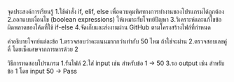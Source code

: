 จุดประสงค์การเรียนรู้
1.ใช้คำสั่ง if, elif, else เพื่อควบคุมทิศทางการทำงานของโปรแกรมได้ถูกต้อง
2.ออกแบบเงื่อนไข (boolean expressions) ให้เหมาะกับโจทย์ปัญหา
3.วิเคราะห์และแก้ไขข้อผิดพลาดของโค้ดที่ใช้ if-else
4.จัดเก็บและส่งงานผ่าน GitHub ตามโครงสร้างไฟล์ที่กำหนด

คำอธิบายโจทย์แต่ละข้อ
1.ตรวจสอบว่าคะแนนมากกว่าเท่ากับ 50 ไหม ถ้าใช่จะผ่าน
2.ตรวจสอบเลขคู่ คี่ โดยเช็คเศษจากการหารด้วย 2


วิธีการทดสอบโปรแกรม
1.รันไฟล์
2.ใส่ input เช่น สำหรับข้อ 1 -> 50
3.รอ output เช่น สำหรับข้อ 1 โดย input 50 -> Pass
